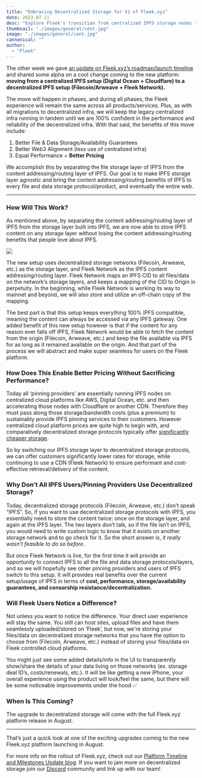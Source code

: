 ```yaml
---
title: "Embracing Decentralized Storage for V1 of Fleek.xyz"
date: 2023-07-11
desc: "Explore Fleek's transition from centralized IPFS storage nodes to decentralized storage with Arweave, Filecoin and Bundlr enhancing data resiliency and user control."
thumbnail: "./images/general/cent.jpg"
image: "./images/general/cent.jpg"
cannonical: ""
author: 
  - "Fleek"
---
```


The other week we gave [an update on Fleek.xyz’s roadmap/launch timeline](https://blog.fleek.xyz/post/fleek-platform-update/) and shared some alpha on a cool change coming to the new platform: **moving from a centralized IPFS setup (Digital Ocean + Cloudflare) to a decentralized IPFS setup (Filecoin/Arweave + Fleek Network).**

The move will happen in phases, and during all phases, the Fleek experience will remain the same across all products/services. Plus, as with all migrations to decentralized infra, we will keep the legacy centralized infra running in tandem until we are 100% confident in the performance and reliability of the decentralized infra. With that said, the benefits of this move include:

1. Better File & Data Storage/Availability Guarantees
2. Better Web3 Alignment (less use of centralized infra)
3. Equal Performance + **Better Pricing**

We accomplish this by separating the file storage layer of IPFS from the content addressing/routing layer of IPFS. Our goal is to make IPFS storage layer agnostic and bring the content addressing/routing benefits of IPFS to every file and data storage protocol/product, and eventually the entire web.

---

### How Will This Work?

As mentioned above, by separating the content addressing/routing layer of IPFS from the storage layer built into IPFS, we are now able to store IPFS content on any storage layer without losing the content addressing/routing benefits that people love about IPFS.

![](./images/general/IMG-fn-ca.png)

The new setup uses decentralized storage networks (Filecoin, Arweave, etc.) as the storage layer, and Fleek Network as the IPFS content addressing/routing layer. Fleek Network maps an IPFS CID to all files/data on the network’s storage layers, and keeps a mapping of the CID to Origin in perpetuity. In the beginning, while Fleek Network is working its way to mainnet and beyond, we will also store and utilize an off-chain copy of the mapping.

The best part is that this setup keeps everything 100% IPFS compatible, meaning the content can always be accessed via any IPFS gateway. One added benefit of this new setup however is that if the content for any reason ever falls off IPFS, Fleek Network would be able to fetch the content from the origin (Filecoin, Arweave, etc.) and keep the file available via IPFS for as long as it remained available on the origin. And that part of the process we will abstract and make super seamless for users on the Fleek platform.

### How Does This Enable Better Pricing Without Sacrificing Performance?

Today all ‘pinning providers’ are essentially running IPFS nodes on centralized cloud platforms like AWS, Digital Ocean, etc. and then accelerating those nodes with Cloudflare or another CDN. Therefore they must pass along those storage/bandwidth costs (plus a premium) to sustainably provide IPFS pinning services to their customers. However centralized cloud platform prices are quite high to begin with, and comparatively decentralized storage protocols typically offer [significantly cheaper storage](https://file.app/). 

So by switching our IPFS storage layer to decentralized storage protocols, we can offer customers significantly lower rates for storage, while continuing to use a CDN (Fleek Network) to ensure performant and cost-effective retrieval/delivery of the content.

### Why Don’t All IPFS Users/Pinning Providers Use Decentralized Storage?

Today, decentralized storage protocols (Filecoin, Arweave, etc.) don’t speak “IPFS”. So, if you want to use decentralized storage protocols with IPFS, you essentially need to store the content twice: once on the storage layer, and again at the IPFS layer. The two layers don’t talk, so if the file isn’t on IPFS, you would need to write custom logic to know that it exists on another storage network and to go check for it. So the short answer is, *it really wasn’t feasible to do so before*.

But once Fleek Network is live, for the first time it will provide an opportunity to connect IPFS to all the file and data storage protocols/layers, and so we will hopefully see other pinning providers and users of IPFS switch to this setup. It will provides real benefits over the current setup/usage of IPFS in terms of **cost, performance, storage/availability guarantees, and censorship resistance/decentralization.**

### Will Fleek Users Notice a Difference?

Not unless you want to notice the difference. Your direct user experience will stay the same. You still can host sites, upload files and have them seamlessly uploaded/stored on ‘Fleek’, but now, we're storing your files/data on decentralized storage networks that you have the option to choose from (Filecoin, Arweave, etc.) instead of storing your files/data on Fleek controlled cloud platforms.

You might just see some added details/info in the UI to transparently show/share the details of your data living on those networks (ex. storage deal ID’s, costs/renewals, etc.). It will be like getting a new iPhone, your overall experience using the product will look/feel the same, but there will be some noticeable improvements under the hood ✅

### When Is This Coming?

The upgrade to decentralized storage will come with the full Fleek.xyz platform release in August.

---

That’s just a quick look at one of the exciting upgrades coming to the new Fleek.xyz platform launching in August. 

For more info on the rollout of Fleek.xyz, check out our [Platform Timeline and Milestones Update blog](https://blog.fleek.xyz/post/fleek-platform-update/). If you want to jam more on decentralized storage join our [Discord](https://discord.gg/fleek) community and link up with our team!